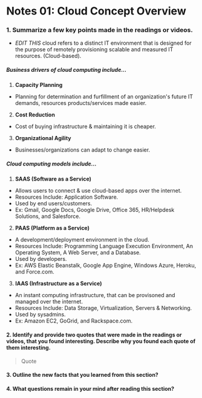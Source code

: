 # Notes 01: Cloud Concept Overview
### 1. Summarize a few key points made in the readings or videos.
- *EDIT THIS* cloud refers to a distinct IT environment that is designed for the purpose of remotely provisioning scalable and measured IT resources. (Cloud-based).
##### Business drivers of cloud computing include... 
1. **Capacity Planning**
- Planning for determination and furfillment of an organization's future IT demands, resources products/services made easier.
2. **Cost Reduction**
- Cost of buying infrastructure & maintaining it is cheaper.
3. **Organizational Agility**
- Businesses/organizations can adapt to change easier.
##### Cloud computing models include...
1. **SAAS (Software as a Service)**
- Allows users to connect & use cloud-based apps over the internet.
- Resources Include: Application Software.
- Used by end users/customers.
- Ex: Gmail, Google Docs, Google Drive, Office 365, HR/Helpdesk Solutions, and Salesforce.
2. **PAAS (Platform as a Service)**
- A development/deployment environment in the cloud.
- Resources Include: Programming Language Execution Environment, An Operating System, A Web Server, and a Database.
- Used by developers.
- Ex: AWS Elastic Beanstalk, Google App Engine, Windows Azure, Heroku, and Force.com.
3. **IAAS (Infrastructure as a Service)**
- An instant computing infrastructure, that can be provisoned and managed over the internet.
- Resources Include: Data Storage, Virtualization, Servers & Networking.
- Used by sysadmins.
- Ex: Amazon EC2, GoGrid, and Rackspace.com.

#### 2. Identify and provide two quotes that were made in the readings or videos, that you found interesting. Describe why you found each quote of them interesting.
> Quote
> 
#### 3. Outline the new facts that you learned from this section?

#### 4. What questions remain in your mind after reading this section?
